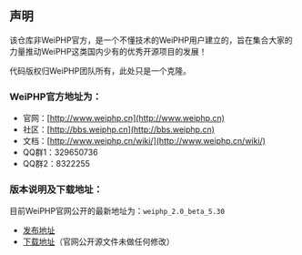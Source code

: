 ## 声明
该仓库非WeiPHP官方，是一个不懂技术的WeiPHP用户建立的，旨在集合大家的力量推动WeiPHP这类国内少有的优秀开源项目的发展！

代码版权归WeiPHP团队所有，此处只是一个克隆。

### WeiPHP官方地址为：

- 官网：[http://www.weiphp.cn](http://www.weiphp.cn)
- 社区：[http://bbs.weiphp.cn](http://bbs.weiphp.cn)
- 文档：[http://www.weiphp.cn/wiki/](http://www.weiphp.cn/wiki/)
- QQ群1：329650736
- QQ群2：8322255

### 版本说明及下载地址：

目前WeiPHP官网公开的最新地址为：`weiphp_2.0_beta_5.30` 

- [发布地址](http://bbs.weiphp.cn/thread-391-1-1.html)
- [下载地址](https://github.com/mlosun/WeiPHP/archive/weiphp_2.0_beta_5.30.zip)（官网公开源文件未做任何修改）
